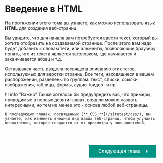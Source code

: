 # Введение в HTML

На протяжении этого тома вы узнаете, как можно использовать язык **HTML** для создания веб-страниц.

Вы увидите, что для начала вам потребуется ввести текст, который вы хотите отобразить на создаваемой странице.
После этого вам надо будет добавить к словам теги, или элементы, позволяющие браузеру понять, что из текста является заголовком, где начинается и заканчивается абзац и т.д.

Оставшаяся часть раздела посвящена описанию этих тегов, используемых для верстки страниц. Все теги, находящиеся в вашем распоряжении, разделены по группам: текст, списки, ссылки изображения, таблицы, формы, аудио-/видео- и пр. 

!!! info "Важно"
    Также хотелось бы предупредить вас, что примеры, приводимые в первых девяти главах, вряд ли можно назвать интересными, но тем не менее это - основа любой веб-страницы.
    
    В последующих главах, посвященных [**_CSS_**](/sitetest/css/), вы узнаете, как изменить внешний вид ваших веб-страниц, чтобы улучшить впечатление, которое создается от их просмотра у пользователей.

<div style="overflow:auto; float:right; display: flex; justify-content: space-between; padding: 20px; margin-top:30px;"><button class="custom-button" style="background-color: rgb(0, 148, 133); color: white; font-family: 'Roboto', sans-serif; border: none; cursor: pointer; padding: 10px 20px; font-size: 16px; display: flex; align-items: center;" onclick="window.location.href='struct/'"><span style="margin: 0 10px;">Следующая глава</span><svg xmlns="http://www.w3.org/2000/svg" viewBox="0 0 24 24" style="fill: white; width: 20px; height: 20px;"><path d="M9 18l6-6-6-6" /></svg></button></div>
